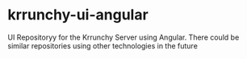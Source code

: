 # krrunchy-ui-angular
UI Repositoryy for the Krrunchy Server using Angular. There could be similar repositories using other technologies in the future
